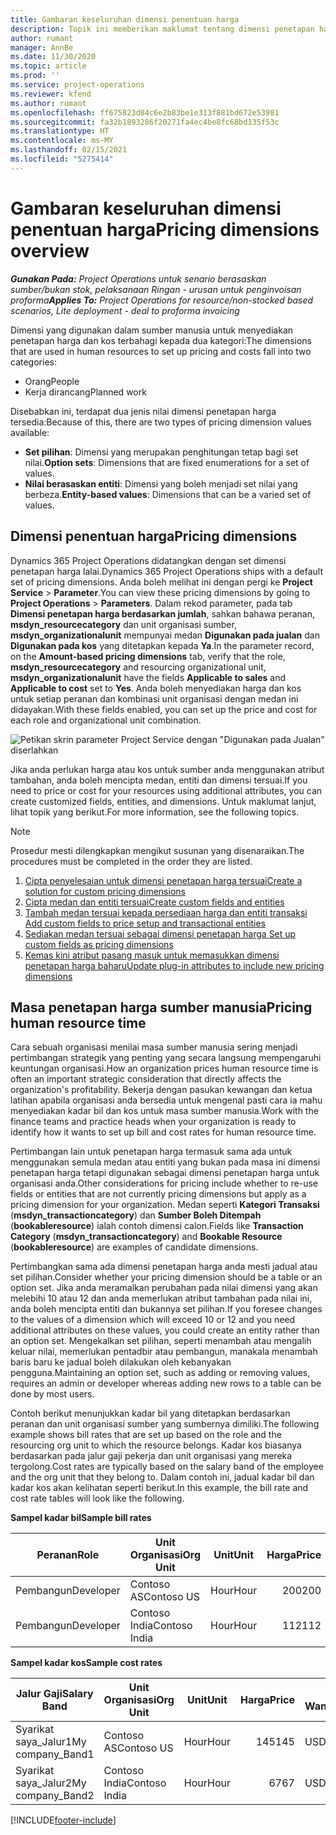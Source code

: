 ```yaml
---
title: Gambaran keseluruhan dimensi penentuan harga
description: Topik ini memberikan maklumat tentang dimensi penetapan harga dalam Dynamics 365 Project Operations.
author: rumant
manager: AnnBe
ms.date: 11/30/2020
ms.topic: article
ms.prod: ''
ms.service: project-operations
ms.reviewer: kfend
ms.author: rumant
ms.openlocfilehash: ff675823d84c6e2b83be1e313f881bd672e53981
ms.sourcegitcommit: fa32b1893286f20271fa4ec4be8fc68bd135f53c
ms.translationtype: HT
ms.contentlocale: ms-MY
ms.lasthandoff: 02/15/2021
ms.locfileid: "5275414"
---
```

# <a name="pricing-dimensions-overview"></a><span data-ttu-id="278cb-103">Gambaran keseluruhan dimensi penentuan harga</span><span class="sxs-lookup"><span data-stu-id="278cb-103">Pricing dimensions overview</span></span>

<span data-ttu-id="278cb-104">_**Gunakan Pada:** Project Operations untuk senario berasaskan sumber/bukan stok, pelaksanaan Ringan - urusan untuk penginvoisan proforma_</span><span class="sxs-lookup"><span data-stu-id="278cb-104">_**Applies To:** Project Operations for resource/non-stocked based scenarios, Lite deployment - deal to proforma invoicing_</span></span>

<span data-ttu-id="278cb-105">Dimensi yang digunakan dalam sumber manusia untuk menyediakan penetapan harga dan kos terbahagi kepada dua kategori:</span><span class="sxs-lookup"><span data-stu-id="278cb-105">The dimensions that are used in human resources to set up pricing and costs fall into two categories:</span></span>

- <span data-ttu-id="278cb-106">Orang</span><span class="sxs-lookup"><span data-stu-id="278cb-106">People</span></span>
- <span data-ttu-id="278cb-107">Kerja dirancang</span><span class="sxs-lookup"><span data-stu-id="278cb-107">Planned work</span></span>

<span data-ttu-id="278cb-108">Disebabkan ini, terdapat dua jenis nilai dimensi penetapan harga tersedia:</span><span class="sxs-lookup"><span data-stu-id="278cb-108">Because of this, there are two types of pricing dimension values available:</span></span>

- <span data-ttu-id="278cb-109">**Set pilihan**: Dimensi yang merupakan penghitungan tetap bagi set nilai.</span><span class="sxs-lookup"><span data-stu-id="278cb-109">**Option sets**: Dimensions that are fixed enumerations for a set of values.</span></span>
- <span data-ttu-id="278cb-110">**Nilai berasaskan entiti**: Dimensi yang boleh menjadi set nilai yang berbeza.</span><span class="sxs-lookup"><span data-stu-id="278cb-110">**Entity-based values**: Dimensions that can be a varied set of values.</span></span>

## <a name="pricing-dimensions"></a><span data-ttu-id="278cb-111">Dimensi penentuan harga</span><span class="sxs-lookup"><span data-stu-id="278cb-111">Pricing dimensions</span></span>

<span data-ttu-id="278cb-112">Dynamics 365 Project Operations didatangkan dengan set dimensi penetapan harga lalai.</span><span class="sxs-lookup"><span data-stu-id="278cb-112">Dynamics 365 Project Operations ships with a default set of pricing dimensions.</span></span> <span data-ttu-id="278cb-113">Anda boleh melihat ini dengan pergi ke **Project Service** > **Parameter**.</span><span class="sxs-lookup"><span data-stu-id="278cb-113">You can view these pricing dimensions by going to **Project Operations** > **Parameters**.</span></span> <span data-ttu-id="278cb-114">Dalam rekod parameter, pada tab **Dimensi penetapan harga berdasarkan jumlah**, sahkan bahawa peranan, **msdyn_resourcecategory** dan unit organisasi sumber, **msdyn_organizationalunit** mempunyai medan **Digunakan pada jualan** dan **Digunakan pada kos** yang ditetapkan kepada **Ya**.</span><span class="sxs-lookup"><span data-stu-id="278cb-114">In the parameter record, on the **Amount-based pricing dimensions** tab, verify that the role, **msdyn_resourcecategory** and resourcing organizational unit, **msdyn_organizationalunit** have the fields **Applicable to sales** and **Applicable to cost** set to **Yes**.</span></span> <span data-ttu-id="278cb-115">Anda boleh menyediakan harga dan kos untuk setiap peranan dan kombinasi unit organisasi dengan medan ini didayakan.</span><span class="sxs-lookup"><span data-stu-id="278cb-115">With these fields enabled, you can set up the price and cost for each role and organizational unit combination.</span></span>

![Petikan skrin parameter Project Service dengan "Digunakan pada Jualan" diserlahkan](media/PS-OOB-parameters.png)

<span data-ttu-id="278cb-117">Jika anda perlukan harga atau kos untuk sumber anda menggunakan atribut tambahan, anda boleh mencipta medan, entiti dan dimensi tersuai.</span><span class="sxs-lookup"><span data-stu-id="278cb-117">If you need to price or cost for your resources using additional attributes, you can create customized fields, entities, and dimensions.</span></span> <span data-ttu-id="278cb-118">Untuk maklumat lanjut, lihat topik yang berikut.</span><span class="sxs-lookup"><span data-stu-id="278cb-118">For more information, see the following topics.</span></span> 
  
  > [!NOTE]
  > <span data-ttu-id="278cb-119">Prosedur mesti dilengkapkan mengikut susunan yang disenaraikan.</span><span class="sxs-lookup"><span data-stu-id="278cb-119">The procedures must be completed in the order they are listed.</span></span>

1. [<span data-ttu-id="278cb-120">Cipta penyelesaian untuk dimensi penetapan harga tersuai</span><span class="sxs-lookup"><span data-stu-id="278cb-120">Create a solution for custom pricing dimensions</span></span>](../sales/create-solution-custompd.md)
2. [<span data-ttu-id="278cb-121">Cipta medan dan entiti tersuai</span><span class="sxs-lookup"><span data-stu-id="278cb-121">Create custom fields and entities</span></span>](create-custom-fields-entities-pricing-dimensions.md)
3. [<span data-ttu-id="278cb-122">Tambah medan tersuai kepada persediaan harga dan entiti transaksi </span><span class="sxs-lookup"><span data-stu-id="278cb-122">Add custom fields to price setup and transactional entities</span></span>](add-custom-fields-price-setup-transactional-entities.md)
4. [<span data-ttu-id="278cb-123">Sediakan medan tersuai sebagai dimensi penetapan harga </span><span class="sxs-lookup"><span data-stu-id="278cb-123">Set up custom fields as pricing dimensions</span></span>](set-up-custom-fields-pricing-dimensions.md)
5. [<span data-ttu-id="278cb-124">Kemas kini atribut pasang masuk untuk memasukkan dimensi penetapan harga baharu</span><span class="sxs-lookup"><span data-stu-id="278cb-124">Update plug-in attributes to include new pricing dimensions</span></span>](update-plugin-attributes-pd.md)


## <a name="pricing-human-resource-time"></a><span data-ttu-id="278cb-125">Masa penetapan harga sumber manusia</span><span class="sxs-lookup"><span data-stu-id="278cb-125">Pricing human resource time</span></span>
<span data-ttu-id="278cb-126">Cara sebuah organisasi menilai masa sumber manusia sering menjadi pertimbangan strategik yang penting yang secara langsung mempengaruhi keuntungan organisasi.</span><span class="sxs-lookup"><span data-stu-id="278cb-126">How an organization prices human resource time is often an important strategic consideration that directly affects the organization's profitability.</span></span> <span data-ttu-id="278cb-127">Bekerja dengan pasukan kewangan dan ketua latihan apabila organisasi anda bersedia untuk mengenal pasti cara ia mahu menyediakan kadar bil dan kos untuk masa sumber manusia.</span><span class="sxs-lookup"><span data-stu-id="278cb-127">Work with the finance teams and practice heads when your organization is ready to identify how it wants to set up bill and cost rates for human resource time.</span></span>

<span data-ttu-id="278cb-128">Pertimbangan lain untuk penetapan harga termasuk sama ada untuk menggunakan semula medan atau entiti yang bukan pada masa ini dimensi penetapan harga tetapi digunakan sebagai dimensi penetapan harga untuk organisasi anda.</span><span class="sxs-lookup"><span data-stu-id="278cb-128">Other considerations for pricing include whether to re-use fields or entities that are not currently pricing dimensions but apply as a pricing dimension for your organization.</span></span> <span data-ttu-id="278cb-129">Medan seperti **Kategori Transaksi** (**msdyn_transactioncategory**) dan **Sumber Boleh Ditempah** (**bookableresource**) ialah contoh dimensi calon.</span><span class="sxs-lookup"><span data-stu-id="278cb-129">Fields like **Transaction Category** (**msdyn_transactioncategory**) and **Bookable Resource** (**bookableresource**) are examples of candidate dimensions.</span></span> 

<span data-ttu-id="278cb-130">Pertimbangkan sama ada dimensi penetapan harga anda mesti jadual atau set pilihan.</span><span class="sxs-lookup"><span data-stu-id="278cb-130">Consider whether your pricing dimension should be a table or an option set.</span></span> <span data-ttu-id="278cb-131">Jika anda meramalkan perubahan pada nilai dimensi yang akan melebihi 10 atau 12 dan anda memerlukan atribut tambahan pada nilai ini, anda boleh mencipta entiti dan bukannya set pilihan.</span><span class="sxs-lookup"><span data-stu-id="278cb-131">If you foresee changes to the values of a dimension which will exceed 10 or 12 and you need additional attributes on these values, you could create an entity rather than an option set.</span></span> <span data-ttu-id="278cb-132">Mengekalkan set pilihan, seperti menambah atau mengalih keluar nilai, memerlukan pentadbir atau pembangun, manakala menambah baris baru ke jadual boleh dilakukan oleh kebanyakan pengguna.</span><span class="sxs-lookup"><span data-stu-id="278cb-132">Maintaining an option set, such as adding or removing values, requires an admin or developer whereas adding new rows to a table can be done by most users.</span></span>

<span data-ttu-id="278cb-133">Contoh berikut menunjukkan kadar bil yang ditetapkan berdasarkan peranan dan unit organisasi sumber yang sumbernya dimiliki.</span><span class="sxs-lookup"><span data-stu-id="278cb-133">The following example shows bill rates that are set up based on the role and the resourcing org unit to which the resource belongs.</span></span> <span data-ttu-id="278cb-134">Kadar kos biasanya berdasarkan pada jalur gaji pekerja dan unit organisasi yang mereka tergolong.</span><span class="sxs-lookup"><span data-stu-id="278cb-134">Cost rates are typically based on the salary band of the employee and the org unit that they belong to.</span></span> <span data-ttu-id="278cb-135">Dalam contoh ini, jadual kadar bil dan kadar kos akan kelihatan seperti berikut.</span><span class="sxs-lookup"><span data-stu-id="278cb-135">In this example, the bill rate and cost rate tables will look like the following.</span></span>

<span data-ttu-id="278cb-136">**Sampel kadar bil**</span><span class="sxs-lookup"><span data-stu-id="278cb-136">**Sample bill rates**</span></span>

| <span data-ttu-id="278cb-137">Peranan</span><span class="sxs-lookup"><span data-stu-id="278cb-137">Role</span></span>        | <span data-ttu-id="278cb-138">Unit Organisasi</span><span class="sxs-lookup"><span data-stu-id="278cb-138">Org Unit</span></span>    |<span data-ttu-id="278cb-139">Unit</span><span class="sxs-lookup"><span data-stu-id="278cb-139">Unit</span></span>      |<span data-ttu-id="278cb-140">Harga</span><span class="sxs-lookup"><span data-stu-id="278cb-140">Price</span></span>      |<span data-ttu-id="278cb-141">Mata Wang</span><span class="sxs-lookup"><span data-stu-id="278cb-141">Currency</span></span>  |
| ------------|-------------|----------|----------:|----------|
| <span data-ttu-id="278cb-142">Pembangun</span><span class="sxs-lookup"><span data-stu-id="278cb-142">Developer</span></span>   | <span data-ttu-id="278cb-143">Contoso AS</span><span class="sxs-lookup"><span data-stu-id="278cb-143">Contoso US</span></span>  |<span data-ttu-id="278cb-144">Hour</span><span class="sxs-lookup"><span data-stu-id="278cb-144">Hour</span></span> | <span data-ttu-id="278cb-145">200</span><span class="sxs-lookup"><span data-stu-id="278cb-145">200</span></span>|<span data-ttu-id="278cb-146">USD</span><span class="sxs-lookup"><span data-stu-id="278cb-146">USD</span></span>     |
| <span data-ttu-id="278cb-147">Pembangun</span><span class="sxs-lookup"><span data-stu-id="278cb-147">Developer</span></span>   | <span data-ttu-id="278cb-148">Contoso India</span><span class="sxs-lookup"><span data-stu-id="278cb-148">Contoso India</span></span> |<span data-ttu-id="278cb-149">Hour</span><span class="sxs-lookup"><span data-stu-id="278cb-149">Hour</span></span>|   <span data-ttu-id="278cb-150">112</span><span class="sxs-lookup"><span data-stu-id="278cb-150">112</span></span>|<span data-ttu-id="278cb-151">USD</span><span class="sxs-lookup"><span data-stu-id="278cb-151">USD</span></span>     |


<span data-ttu-id="278cb-152">**Sampel kadar kos**</span><span class="sxs-lookup"><span data-stu-id="278cb-152">**Sample cost rates**</span></span>

| <span data-ttu-id="278cb-153">Jalur Gaji</span><span class="sxs-lookup"><span data-stu-id="278cb-153">Salary Band</span></span>     | <span data-ttu-id="278cb-154">Unit Organisasi</span><span class="sxs-lookup"><span data-stu-id="278cb-154">Org Unit</span></span>    |<span data-ttu-id="278cb-155">Unit</span><span class="sxs-lookup"><span data-stu-id="278cb-155">Unit</span></span>      |<span data-ttu-id="278cb-156">Harga</span><span class="sxs-lookup"><span data-stu-id="278cb-156">Price</span></span>      |<span data-ttu-id="278cb-157">Mata Wang</span><span class="sxs-lookup"><span data-stu-id="278cb-157">Currency</span></span>  |
| ----------------|-------------|----------|----------:|----------|
| <span data-ttu-id="278cb-158">Syarikat saya_Jalur1</span><span class="sxs-lookup"><span data-stu-id="278cb-158">My company_Band1</span></span> | <span data-ttu-id="278cb-159">Contoso AS</span><span class="sxs-lookup"><span data-stu-id="278cb-159">Contoso US</span></span>  |<span data-ttu-id="278cb-160">Hour</span><span class="sxs-lookup"><span data-stu-id="278cb-160">Hour</span></span> | <span data-ttu-id="278cb-161">145</span><span class="sxs-lookup"><span data-stu-id="278cb-161">145</span></span>|<span data-ttu-id="278cb-162">USD</span><span class="sxs-lookup"><span data-stu-id="278cb-162">USD</span></span>     |
| <span data-ttu-id="278cb-163">Syarikat saya_Jalur2</span><span class="sxs-lookup"><span data-stu-id="278cb-163">My company_Band2</span></span> | <span data-ttu-id="278cb-164">Contoso India</span><span class="sxs-lookup"><span data-stu-id="278cb-164">Contoso India</span></span> |<span data-ttu-id="278cb-165">Hour</span><span class="sxs-lookup"><span data-stu-id="278cb-165">Hour</span></span>|   <span data-ttu-id="278cb-166">67</span><span class="sxs-lookup"><span data-stu-id="278cb-166">67</span></span>|<span data-ttu-id="278cb-167">USD</span><span class="sxs-lookup"><span data-stu-id="278cb-167">USD</span></span>     |


[!INCLUDE[footer-include](../includes/footer-banner.md)]